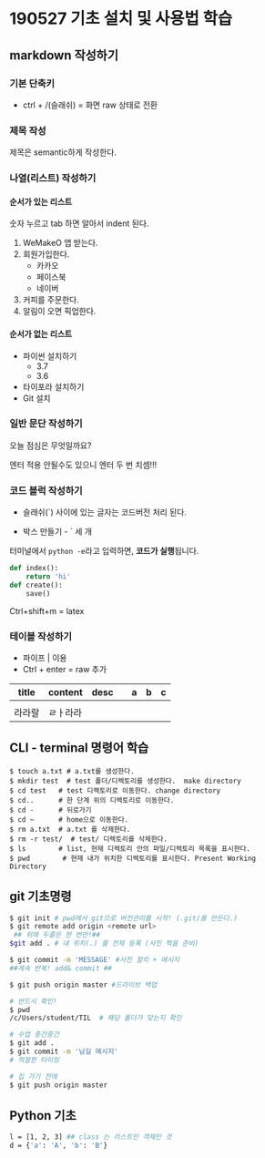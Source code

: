 # 190527 기초 설치 및 사용법 학습

## markdown 작성하기 

### 기본 단축키

- ctrl + /(슬래쉬) = 화면 raw 상태로 전환

### 제목 작성

제목은 semantic하게 작성한다. 

### 나열(리스트) 작성하기 

#### 순서가 있는 리스트

숫자 누르고 tab 하면 알아서 indent 된다. 

1. WeMakeO 앱 받는다. 
2. 회원가입한다. 
   * 카카오
   * 페이스북
   * 네이버
3. 커피를 주문한다. 
4. 알림이 오면 픽업한다. 

#### 순서가 없는 리스트

* 파이썬 설치하기
  * 3.7
  * 3.6
* 타이포라 설치하기
* Git 설치

### 일반 문단 작성하기

오늘 점심은 무엇일까요? 

엔터 적용 안될수도 있으니 엔터 두 번 치셈!!! 

### 코드 블럭 작성하기 

- 슬래쉬(`) 사이에 있는 글자는 코드버전 처리 된다. 

- 박스 만들기 - ` 세 개

터미널에서 `python -e`라고 입력하면, **코드가 실행**됩니다. 

```python
def index():
	return 'hi'
def create():
    save()
```

Ctrl+shift+m = latex

### 테이블 작성하기 

- 파이프 | 이용 
- Ctrl + enter = raw 추가 

| title  | content  | desc |      | a    | b    | c    |
| ------ | -------- | ---- | ---- | ---- | ---- | ---- |
|        |          |      |      |      |      |      |
| 라라랄 | ㄹㅏ라라 |      |      |      |      |      |



## CLI - terminal 명령어 학습

```shell
$ touch a.txt # a.txt를 생성한다. 
$ mkdir test  # test 폴더/디렉토리를 생성한다.  make directory
$ cd test   # test 디렉토리로 이동한다. change directory 
$ cd..      # 한 단계 위의 디렉토리로 이동한다. 
$ cd -      # 뒤로가기 
$ cd ~	    # home으로 이동한다. 
$ rm a.txt  # a.txt 를 삭제한다. 
$ rm -r test/  # test/ 디렉토리를 삭제한다. 
$ ls        # list, 현재 디렉토리 안의 파일/디렉토리 목록을 표시한다. 
$ pwd        # 현재 내가 위치한 디렉토리를 표시한다. Present Working Directory 

```



## git 기초명령

```sh
$ git init # pwd에서 git으로 버전관리를 시작! (.git/를 만든다.)
$ git remote add origin <remote url>
 ## 위에 두줄은 한 번만!##
$git add . # 내 위치(.) 를 전체 등록 (사진 찍을 준비)

$ git commit -m 'MESSAGE' #사진 찰칵 + 메시지
##계속 반복! add& commit ##

$ git push origin master #드라이브 백업
```

```sh
# 반드시 확인! 
$ pwd 
/c/Users/student/TIL  # 해당 폴더가 맞는지 확인

# 수업 중간중간
$ git add .
$ git commit -m '남길 메시지'
# 적절한 타이밍

# 집 가기 전에
$ git push origin master
```





## Python 기초
```sh
l = [1, 2, 3] ## class 는 리스트인 객체인 것
d = {'a': 'A', 'b': 'B'}


```